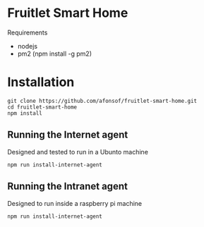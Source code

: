 # Fruitlet Smart Home

Requirements
* nodejs
* pm2 (npm install -g pm2)

# Installation
```
git clone https://github.com/afonsof/fruitlet-smart-home.git
cd fruitlet-smart-home
npm install
```

## Running the Internet agent
Designed and tested to run in a Ubunto machine
```
npm run install-internet-agent
```

## Running the Intranet agent
Designed to run inside a raspberry pi machine
```
npm run install-internet-agent
```
